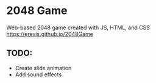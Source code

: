 # 2048 Game
Web-based 2048 game created with JS, HTML, and CSS 
https://erevis.github.io/2048Game

## TODO:
* Create slide animation
* Add sound effects
